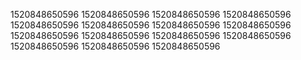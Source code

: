 1520848650596
1520848650596
1520848650596
1520848650596
1520848650596
1520848650596
1520848650596
1520848650596
1520848650596
1520848650596
1520848650596
1520848650596
1520848650596
1520848650596
1520848650596